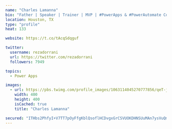 ```yaml
---
name: "Charles Lamanna"
bio: "Father | Speaker | Trainer | MVP | #PowerApps & #PowerAutomate Community Super User | YouTuber Right-pointing triangle http://youtube.com/c/rezadorrani | Learn - Share - Clockwise rightwards and leftwards open circle arrows"
location: Houston, TX
type: "profile"
heat: 133

website: https://t.co/tAcqSdqguf

twitter:
  username: rezadorrani
  url: https://twitter.com/rezadorrani
  followers: 7949

topics:
  - Power Apps

images:
  - url: https://pbs.twimg.com/profile_images/1063114045270777856/qeT-jpWr_400x400.jpg
    width: 400
    height: 400
    isCached: true
    title: "Charles Lamanna"

secured: "ITHbs2PhfyI+V7TT7pOyFfgKblQsoflHCDvgxGrCSVUOKDHNSUuMAn7ysVuQmK31Yil9MSjGf8uyDvxhp4CSJoVhwlf1HCWHivl/c/w91DjJ4xVMBFyMNeEWMV0821ZcgEV2cEwm7Xx8jCs4I/pgKhEh9Njk6gZmPPLQ/7AZv/rKYGVRp3LBTvph8P1Hze0iF6RjWe5DCh6wCNa62Jd+jI2lFto2G/nlOVdDBPjzZkbH6D62Y3OOfeOyX3GcHGz2vtKq8XENhXYkHMQTxH3WFVJPujQV3XEd1GunOjwjIlbBy4D4T4ae92H/EuYszufosntb4cOcKXcIv/zLRVBfwyb0LhsbzduNULeMnNxjmHdi256h4/mEEhNikrRgDjrGv2rl56BcgZ9AaXtcV+ttZ30WS24tqpQe//Z3pEglRF0=;ez/4yB/ENCc+Bt+FlWb/9g=="
---
```


